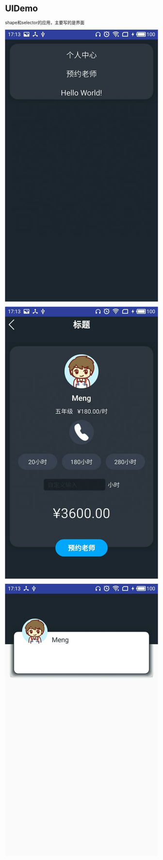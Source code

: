 # UIDemo
shape和selector的应用，主要写的是界面

![image](https://github.com/zhangjunling4/ImageResouse/blob/master/QQ%E5%9B%BE%E7%89%8720170714171501.jpg)


![image](https://github.com/zhangjunling4/ImageResouse/blob/master/QQ%E5%9B%BE%E7%89%8720170714171453.jpg)


![image](https://github.com/zhangjunling4/ImageResouse/blob/master/QQ%E5%9B%BE%E7%89%8720170714171507.jpg)

